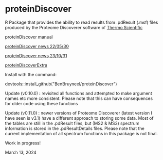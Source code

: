# proteinDiscover

R Package that provides the ability to read results from .pdResult (.msf) files produced by the Proteome Discoverer software of [Thermo Scientific](https://www.thermoscientific.com/)

[proteinDiscover manual](https://benbruyneel.github.io/proteinDiscover/)

[proteinDiscover news 22/05/30](https://benbruyneel.github.io/proteinDiscover/updates220530/)

[proteinDiscover news 23/10/31](https://benbruyneel.github.io/proteinDiscover/updates231031/)

[proteinDiscoverExtra](https://github.com/BenBruyneel/proteinDiscoverExtra)

Install with the command:

devtools::install_github("BenBruyneel/proteinDiscover")

Update (v0.10.0) : revisited all functions and attempted to make argument names etc more consistent. Please note that this can have consequences for older code using these functions

Update (v0.11.0) : newer versions of Proteome Discoverer (latest version I have seen is v3.1) have a different approach to storing some data. Most of the tables are still in the .pdResult files, but (MS2 & MS3) spectrum information is stored in the .pdResultDetails files. Please note that the current implementation of all spectrum functions in this package is not final.  

Work in progress!

March 13, 2024

